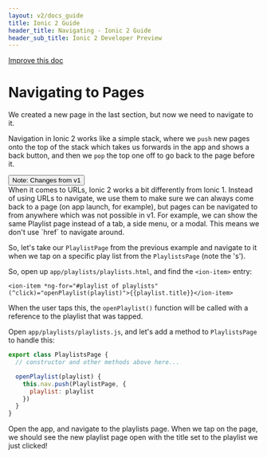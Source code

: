 ```yaml
---
layout: v2/docs_guide
title: Ionic 2 Guide
header_title: Navigating - Ionic 2 Guide
header_sub_title: Ionic 2 Developer Preview
---
```

<div class="improve-docs">
  <a href='https://github.com/driftyco/ionic-site/edit/ionic2/docs/v2/guide/navigating/index.md'>
    Improve this doc
  </a>
</div>

<h1 class="title">Navigating to Pages</h1>


We created a new page in the last section, but now we need to navigate to it.

Navigation in Ionic 2 works like a simple stack, where we `push` new pages onto the
top of the stack which takes us forwards in the app and shows a back button,
and then we `pop` the top one off to go back to the page before it.

<div class="note">
  <button primary small outline>Note: Changes from v1</button>
  <div class="info">
    When it comes to URLs, Ionic 2 works a bit differently from Ionic 1. Instead of using
    URLs to navigate, we use them to make sure we can always come back to a page (on app launch, for example),
    but pages can be navigated to from anywhere which was not possible in v1. For example, we can
    show the same Playlist page instead of a tab, a side menu, or a modal. This means we
    don't use `href` to navigate around.
  </div>
</div>

So, let's take our `PlaylistPage` from the previous example and navigate to it
when we tap on a specific play list from the `PlaylistsPage` (note the 's').

So, open up `app/playlists/playlists.html`, and find the `<ion-item>` entry:

```
<ion-item *ng-for="#playlist of playlists" (^click)="openPlaylist(playlist)">{{playlist.title}}</ion-item>
```

When the user taps this, the `openPlaylist()` function will be called with a reference to the playlist that was tapped.

Open `app/playlists/playlists.js`, and let's add a method to `PlaylistsPage` to handle this:

```javascript
export class PlaylistsPage {
  // constructor and other methods above here...

  openPlaylist(playlist) {
    this.nav.push(PlaylistPage, {
      playlist: playlist
    })
  }
}
```

Open the app, and navigate to the playlists page. When we tap on the page, we should see the new playlist page open with the title set to the playlist we just clicked!
